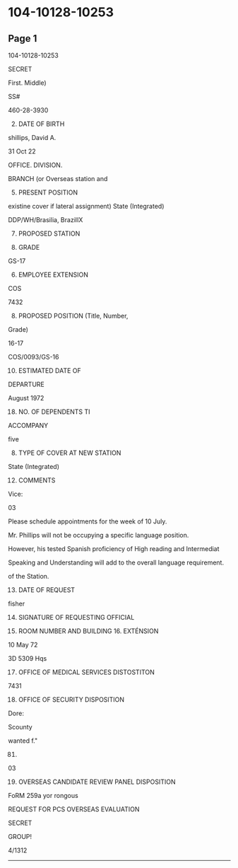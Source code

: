 # 104-10128-10253

## Page 1

104-10128-10253

SECRET

First. Middle)

SS#

460-28-3930

2. DATE OF BIRTH

shillips, David A.

31 Oct 22

OFFICE. DIVISION.

BRANCH (or Overseas station and

5. PRESENT POSITION

existine cover if lateral assignment) State (Integrated)

DDP/WH/Brasilia, BrazilIX

7. PROPOSED STATION

3. GRADE

GS-17

6. EMPLOYEE EXTENSION

COS

7432

8. PROPOSED POSITION (Title, Number,

Grade)

16-17

COS/0093/GS-16

10. ESTIMATED DATE OF

DEPARTURE

August 1972

18. NO. OF DEPENDENTS TI

ACCOMPANY

five

8. TYPE OF COVER AT NEW STATION

State (Integrated)

12. COMMENTS

Vice:

03

Please schedule appointments for the week of 10 July.

Mr. Phillips will not be occupying a specific language position.

However, his tested Spanish proficiency of High reading and Intermediat

Speaking and Understanding will add to the overall language requirement.

of the Station.

13. DATE OF REQUEST

fisher

14. SIGNATURE OF REQUESTING OFFICIAL

15. ROOM NUMBER AND BUILDING 16. EXTÉNSION

10 May 72

3D 5309 Hqs

17. OFFICE OF MEDICAL SERVICES DISTOSTITON

7431

18. OFFICE OF SECURITY DISPOSITION

Dore:

Scounty

wanted f."

81.

03

19. OVERSEAS CANDIDATE REVIEW PANEL DISPOSITION

FoRM 259a yor rongous

REQUEST FOR PCS OVERSEAS EVALUATION

SECRET

GROUP!

4/1312

---

